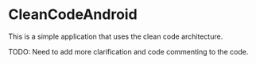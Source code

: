 # CleanCodeAndroid
This is a simple application that uses the clean code architecture.

TODO: Need to add more clarification and code commenting to the code.
